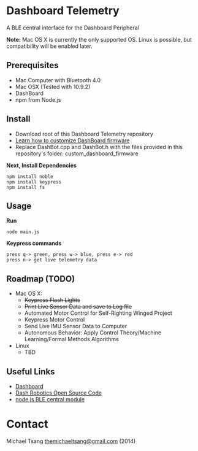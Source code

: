 Dashboard Telemetry
===================

A BLE central interface for the Dashboard Peripheral

__Note:__ Mac OS X is currently the only supported OS. Linux is possible, but compatibility will be enabled later.

Prerequisites
-----------

* Mac Computer with Bluetooth 4.0
* Mac OSX (Tested with 10.9.2)
* DashBoard
* npm from Node.js

Install
-------
* Download root of this Dashboard Telemetry repository
* [Learn how to customize DashBoard firmware](https://github.com/DashRobotics/dashboard-v1.0-firmware/tree/master/arduino%20files)
* Replace DashBot.cpp and DashBot.h with the files provided in this repository's folder: custom_dashboard_firmware

__Next, Install Dependencies__

    npm install noble
    npm install keypress
    npm install fs

Usage
-----
__Run__
   
    node main.js 
   
__Keypress commands__

    press q-> green, press w-> blue, press e-> red
    press n-> get live telemetry data    

Roadmap (TODO)
-------------
 * Mac OS X:
    * ~~Keypress Flash Lights~~
    * ~~Print Live Sensor Data and save to Log file~~
    * Automated Motor Control for Self-Righting Winged Project
    * Keypress Motor Control
    * Send Live IMU Sensor Data to Computer
    * Autonomous Behavior: Apply Control Theory/Machine Learning/Formal Methods Algorithms  
 * Linux 
    * TBD

Useful Links
------------
 * [Dashboard](http://dashrobotics.com/collections/frontpage/products/dashboard-rdk)
 * [Dash Robotics Open Source Code](https://github.com/DashRobotics)
 * [node.js BLE central module](https://github.com/sandeepmistry/noble)

Contact
=======

Michael Tsang <themichaeltsang@gmail.com> (2014)

